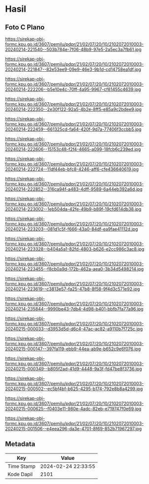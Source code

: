 # Hasil

## Foto C Plano

https://sirekap-obj-formc.kpu.go.id/3607/pemilu/pdpr/21/02/07/20/10/2102072010003-20240214-221540--503b784e-7f06-48b9-97e5-2a5ec3a7fb61.jpg

https://sirekap-obj-formc.kpu.go.id/3607/pemilu/pdpr/21/02/07/20/10/2102072010003-20240214-221847--82e53ee9-09e9-46e3-9b1d-cd14758ea1df.jpg

https://sirekap-obj-formc.kpu.go.id/3607/pemilu/pdpr/21/02/07/20/10/2102072010003-20240214-222206--b5e10e4c-70ff-4a95-9967-cf81455c4639.jpg

https://sirekap-obj-formc.kpu.go.id/3607/pemilu/pdpr/21/02/07/20/10/2102072010003-20240214-222350--2e30f122-92a5-4b2e-8ff5-e85a9c2bdee9.jpg

https://sirekap-obj-formc.kpu.go.id/3607/pemilu/pdpr/21/02/07/20/10/2102072010003-20240214-222459--661325cd-fa64-420f-9d7a-77406f3ccbb5.jpg

https://sirekap-obj-formc.kpu.go.id/3607/pemilu/pdpr/21/02/07/20/10/2102072010003-20240214-222606--15153c48-f2f4-4665-a099-18fcb6c239ed.jpg

https://sirekap-obj-formc.kpu.go.id/3607/pemilu/pdpr/21/02/07/20/10/2102072010003-20240214-222724--11df44eb-bfc8-4246-aff6-cfe436640619.jpg

https://sirekap-obj-formc.kpu.go.id/3607/pemilu/pdpr/21/02/07/20/10/2102072010003-20240214-222852--316ca94f-a483-4dff-9589-6a44eb392a6d.jpg

https://sirekap-obj-formc.kpu.go.id/3607/pemilu/pdpr/21/02/07/20/10/2102072010003-20240214-223002--1eb504da-42fe-49b9-b89f-19cfd614db38.jpg

https://sirekap-obj-formc.kpu.go.id/3607/pemilu/pdpr/21/02/07/20/10/2102072010003-20240214-223203--081d1c5f-f666-43a0-84df-ea9fae41112d.jpg

https://sirekap-obj-formc.kpu.go.id/3607/pemilu/pdpr/21/02/07/20/10/2102072010003-20240214-223328--b404a5a1-82fd-4803-b626-e2cc986c3ac8.jpg

https://sirekap-obj-formc.kpu.go.id/3607/pemilu/pdpr/21/02/07/20/10/2102072010003-20240214-223455--f8cb0a9d-172b-462a-aea0-3b34d5498214.jpg

https://sirekap-obj-formc.kpu.go.id/3607/pemilu/pdpr/21/02/07/20/10/2102072010003-20240214-223619--c3813e57-fa25-47b8-8f58-9f4d3c571e92.jpg

https://sirekap-obj-formc.kpu.go.id/3607/pemilu/pdpr/21/02/07/20/10/2102072010003-20240214-235844--9990be43-7db4-4d98-b401-bbfb7fa77a96.jpg

https://sirekap-obj-formc.kpu.go.id/3607/pemilu/pdpr/21/02/07/20/10/2102072010003-20240215-000033--d3953d5d-d6c4-47ac-ac82-a9110b7f725c.jpg

https://sirekap-obj-formc.kpu.go.id/3607/pemilu/pdpr/21/02/07/20/10/2102072010003-20240215-000147--397fa119-ebb9-44ea-ab9e-b652c9e6f076.jpg

https://sirekap-obj-formc.kpu.go.id/3607/pemilu/pdpr/21/02/07/20/10/2102072010003-20240215-000349--b805f2ad-41d9-4448-9a3f-fd47be8f3736.jpg

https://sirekap-obj-formc.kpu.go.id/3607/pemilu/pdpr/21/02/07/20/10/2102072010003-20240215-000502--ec5bf4bf-b625-4295-b174-792e8b8a4299.jpg

https://sirekap-obj-formc.kpu.go.id/3607/pemilu/pdpr/21/02/07/20/10/2102072010003-20240215-000625--f0403e11-980e-4adc-82eb-e719747f0e69.jpg

https://sirekap-obj-formc.kpu.go.id/3607/pemilu/pdpr/21/02/07/20/10/2102072010003-20240215-001506--e4eea296-da3e-4701-8f69-852b71967297.jpg


## Metadata

| Key        | Value               |
| ---------- | ------------------- |
| Time Stamp | 2024-02-24 22:33:55 |
| Kode Dapil | 2101                |



